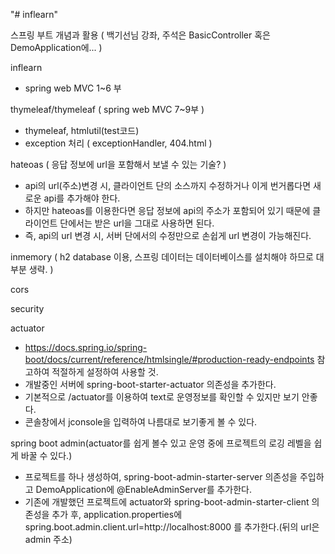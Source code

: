 "# inflearn" 

스프링 부트 개념과 활용 ( 백기선님 강좌, 주석은 BasicController 혹은 DemoApplication에... )

inflearn

 - spring web MVC 1~6 부


thymeleaf/thymeleaf ( spring web MVC 7~9부 )
 - thymeleaf, htmlutil(test코드)
 - exception 처리 ( exceptionHandler, 404.html )


hateoas ( 응답 정보에 url을 포함해서 보낼 수 있는 기술? )
 - api의 url(주소)변경 시, 클라이언트 단의 소스까지 수정하거나 이게 번거롭다면 새로운 api를 추가해야 한다.
 - 하지만 hateoas를 이용한다면 응답 정보에 api의 주소가 포함되어 있기 때문에 클라이언트 단에서는 받은 url을 그대로 사용하면 된다.
 - 즉, api의 url 변경 시, 서버 단에서의 수정만으로 손쉽게 url 변경이 가능해진다.


inmemory ( h2 database 이용, 스프링 데이터는 데이터베이스를 설치해야 하므로 대부분 생략. )


cors


security


actuator
 - https://docs.spring.io/spring-boot/docs/current/reference/htmlsingle/#production-ready-endpoints 참고하여 적절하게 설정하여 사용할 것.
 - 개발중인 서버에 spring-boot-starter-actuator 의존성을 추가한다.
 - 기본적으로 /actuator를 이용하여 text로 운영정보를 확인할 수 있지만 보기 안좋다.
 - 콘솔창에서 jconsole을 입력하여 나름대로 보기좋게 볼 수 있다.


spring boot admin(actuator를 쉽게 볼수 있고 운영 중에 프로젝트의 로깅 레벨을 쉽게 바꿀 수 있다.)
 - 프로젝트를 하나 생성하여, spring-boot-admin-starter-server 의존성을 주입하고 DemoApplication에 @EnableAdminServer를 추가한다.
 - 기존에 개발했던 프로젝트에 actuator와 spring-boot-admin-starter-client 의존성을 추가 후, application.properties에 spring.boot.admin.client.url=http://localhost:8000 를 추가한다.(뒤의 url은 admin 주소)
